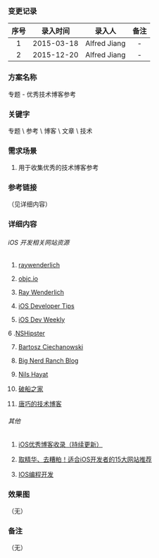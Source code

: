 ### 变更记录

| 序号 | 录入时间 | 录入人 | 备注 |
|:--------:|:--------:|:--------:|:--------:|
| 1 | 2015-03-18 | Alfred Jiang | - |
| 2 | 2015-12-20 | Alfred Jiang | - |

### 方案名称

专题 - 优秀技术博客参考

### 关键字

专题 \ 参考 \ 博客 \ 文章 \ 技术

### 需求场景

1. 用于收集优秀的技术博客参考

### 参考链接
（见详细内容）

### 详细内容

###### iOS 开发相关网站资源

1. [raywenderlich](http://www.raywenderlich.com/)

2. [objc.io](http://www.objc.io/)

3. [Ray Wenderlich](http://www.raywenderlich.com)

4. [iOS Developer Tips](http://iosdevelopertips.com/)

5. [iOS Dev Weekly](http://iosdevweekly.com/)

6 .[NSHipster](http://nshipster.com/)

7. [Bartosz Ciechanowski](http://ciechanowski.me)

8. [Big Nerd Ranch Blog](http://blog.bignerdranch.com)

9. [Nils Hayat](http://nilsou.com/)

10. [破船之家](http://beyondvincent.com/)

11. [唐巧的技术博客](http://blog.devtang.com/)

###### 其他

1. [iOS优秀博客收录（持续更新）](http://www.cnblogs.com/pandas/p/4171475.html)

2. [取精华、去糟粕！适合iOS开发者的15大网站推荐](http://www.kuqin.com/shuoit/20150313/345206.html)

3. [IOS编程开发](http://ios.skyfox.org/)

### 效果图
（无）

### 备注
（无）